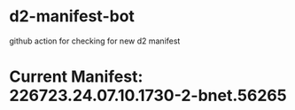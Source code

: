 # d2-manifest-bot
github action for checking for new d2 manifest

# Current Manifest: 226723.24.07.10.1730-2-bnet.56265